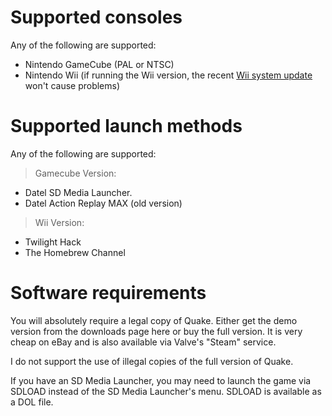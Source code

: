 # Supported consoles #

Any of the following are supported:

  * Nintendo GameCube (PAL or NTSC)
  * Nintendo Wii (if running the Wii version, the recent [Wii system update](WiiSystemUpdate.md) won't cause problems)

# Supported launch methods #

Any of the following are supported:

> Gamecube Version:
  * Datel SD Media Launcher.
  * Datel Action Replay MAX (old version)

> Wii Version:
  * Twilight Hack
  * The Homebrew Channel

# Software requirements #

You will absolutely require a legal copy of Quake. Either get the demo version from the downloads page here or buy the full version. It is very cheap on eBay and is also available via Valve's "Steam" service.

I do not support the use of illegal copies of the full version of Quake.

If you have an SD Media Launcher, you may need to launch the game via SDLOAD instead of the SD Media Launcher's menu. SDLOAD is available as a DOL file.